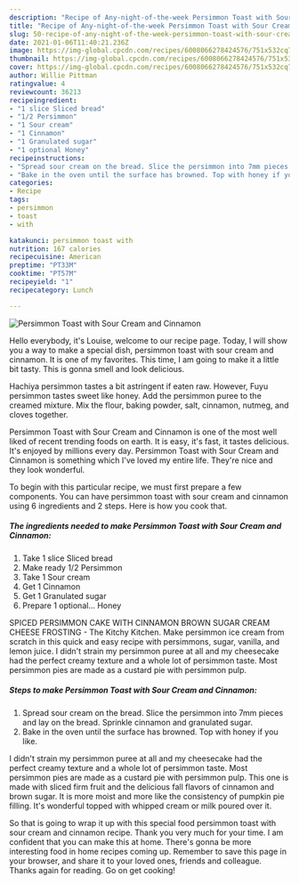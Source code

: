 ```yaml
---
description: "Recipe of Any-night-of-the-week Persimmon Toast with Sour Cream and Cinnamon"
title: "Recipe of Any-night-of-the-week Persimmon Toast with Sour Cream and Cinnamon"
slug: 50-recipe-of-any-night-of-the-week-persimmon-toast-with-sour-cream-and-cinnamon
date: 2021-01-06T11:40:21.236Z
image: https://img-global.cpcdn.com/recipes/6008066278424576/751x532cq70/persimmon-toast-with-sour-cream-and-cinnamon-recipe-main-photo.jpg
thumbnail: https://img-global.cpcdn.com/recipes/6008066278424576/751x532cq70/persimmon-toast-with-sour-cream-and-cinnamon-recipe-main-photo.jpg
cover: https://img-global.cpcdn.com/recipes/6008066278424576/751x532cq70/persimmon-toast-with-sour-cream-and-cinnamon-recipe-main-photo.jpg
author: Willie Pittman
ratingvalue: 4
reviewcount: 36213
recipeingredient:
- "1 slice Sliced bread"
- "1/2 Persimmon"
- "1 Sour cream"
- "1 Cinnamon"
- "1 Granulated sugar"
- "1 optional Honey"
recipeinstructions:
- "Spread sour cream on the bread. Slice the persimmon into 7mm pieces and lay on the bread. Sprinkle cinnamon and granulated sugar."
- "Bake in the oven until the surface has browned. Top with honey if you like."
categories:
- Recipe
tags:
- persimmon
- toast
- with

katakunci: persimmon toast with 
nutrition: 167 calories
recipecuisine: American
preptime: "PT33M"
cooktime: "PT57M"
recipeyield: "1"
recipecategory: Lunch

---
```



![Persimmon Toast with Sour Cream and Cinnamon](https://img-global.cpcdn.com/recipes/6008066278424576/751x532cq70/persimmon-toast-with-sour-cream-and-cinnamon-recipe-main-photo.jpg)

Hello everybody, it's Louise, welcome to our recipe page. Today, I will show you a way to make a special dish, persimmon toast with sour cream and cinnamon. It is one of my favorites. This time, I am going to make it a little bit tasty. This is gonna smell and look delicious.

Hachiya persimmon tastes a bit astringent if eaten raw. However, Fuyu persimmon tastes sweet like honey. Add the persimmon puree to the creamed mixture. Mix the flour, baking powder, salt, cinnamon, nutmeg, and cloves together.

Persimmon Toast with Sour Cream and Cinnamon is one of the most well liked of recent trending foods on earth. It is easy, it's fast, it tastes delicious. It's enjoyed by millions every day. Persimmon Toast with Sour Cream and Cinnamon is something which I've loved my entire life. They're nice and they look wonderful.


To begin with this particular recipe, we must first prepare a few components. You can have persimmon toast with sour cream and cinnamon using 6 ingredients and 2 steps. Here is how you cook that.

<!--inarticleads1-->

##### The ingredients needed to make Persimmon Toast with Sour Cream and Cinnamon:

1. Take 1 slice Sliced bread
1. Make ready 1/2 Persimmon
1. Take 1 Sour cream
1. Get 1 Cinnamon
1. Get 1 Granulated sugar
1. Prepare 1 optional... Honey


SPICED PERSIMMON CAKE WITH CINNAMON BROWN SUGAR CREAM CHEESE FROSTING - The Kitchy Kitchen. Make persimmon ice cream from scratch in this quick and easy recipe with persimmons, sugar, vanilla, and lemon juice. I didn&#39;t strain my persimmon puree at all and my cheesecake had the perfect creamy texture and a whole lot of persimmon taste. Most persimmon pies are made as a custard pie with persimmon pulp. 

<!--inarticleads2-->

##### Steps to make Persimmon Toast with Sour Cream and Cinnamon:

1. Spread sour cream on the bread. Slice the persimmon into 7mm pieces and lay on the bread. Sprinkle cinnamon and granulated sugar.
1. Bake in the oven until the surface has browned. Top with honey if you like.


I didn&#39;t strain my persimmon puree at all and my cheesecake had the perfect creamy texture and a whole lot of persimmon taste. Most persimmon pies are made as a custard pie with persimmon pulp. This one is made with sliced firm fruit and the delicious fall flavors of cinnamon and brown sugar. It is more moist and more like the consistency of pumpkin pie filling. It&#39;s wonderful topped with whipped cream or milk poured over it. 

So that is going to wrap it up with this special food persimmon toast with sour cream and cinnamon recipe. Thank you very much for your time. I am confident that you can make this at home. There's gonna be more interesting food in home recipes coming up. Remember to save this page in your browser, and share it to your loved ones, friends and colleague. Thanks again for reading. Go on get cooking!
